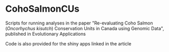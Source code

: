# CohoSalmonCUs

Scripts for running analyses in the paper "Re-evaluating Coho Salmon (*Oncorhychus kisutch*) Conservation Units in Canada using Genomic Data", published in Evolutionary Applications

Code is also provided for the shiny apps linked in the article
